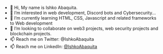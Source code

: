 - 👋 Hi, My name is Ishko Abaquita.
- 👀 I’m interested in  web development, Discord bots and Cybersecurity...
- 🌱 I’m currently learning HTML, CSS, Javascript and related frameworks to Web development
- 💞️ I’m looking to collaborate on web3 projects, web security projects and  blockchain projects.
- 📫 Reach me on Twitter: @IshkoAbaquita
- 📫 Reach me on LinkedIn: [@IshkoAbaquita](https://www.linkedin.com/in/ishko-abaquita/)

<!---
IAbaquita/IAbaquita is a ✨ special ✨ repository because its `README.md` (this file) appears on your GitHub profile.
You can click the Preview link to take a look at your changes.
--->
